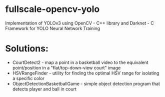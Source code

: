 # fullscale-opencv-yolo
Implementation of YOLOv3 using OpenCV - C++ library and Darknet - C Framework for YOLO Neural Network Training

# Solutions:
- CourtDetect2 - map a point in a basketball video to the equivalent point/position in a "flat/top-down-view court" image
- HSVRangeFinder - utility for finding the optimal HSV range for isolating a specific color
- ObjectDetectionBasketballGame - simple object detection program that detects player and ball in court
